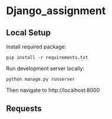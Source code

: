 # Django_assignment

## Local Setup

Install required package:

```
pip install -r requirements.txt
```



Run development server locally:

```
python manage.py runserver
```

Then navigate to http://localhost:8000

## Requests


